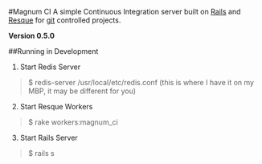 #Magnum CI
A simple Continuous Integration server built on [Rails](http://rubyonrails.org) and [Resque](http://github.com/defunkt/resque) for [git](http://git-scm.org) controlled projects.

**Version 0.5.0**

##Running in Development

1. Start Redis Server
> $ redis-server /usr/local/etc/redis.conf
(this is where I have it on my MBP, it may be different for you)

2. Start Resque Workers
> $ rake workers:magnum_ci

3. Start Rails Server
> $ rails s
